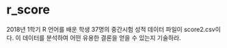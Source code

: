 # r_score

2018년 1학기 R 언어를 배운 학생 37명의 중간시험 성적 데이터 파일이 score2.csv이다. 이 데이터를 분석하여 어떤 유용한 결론을 얻을 수 있는지 기술하라.

